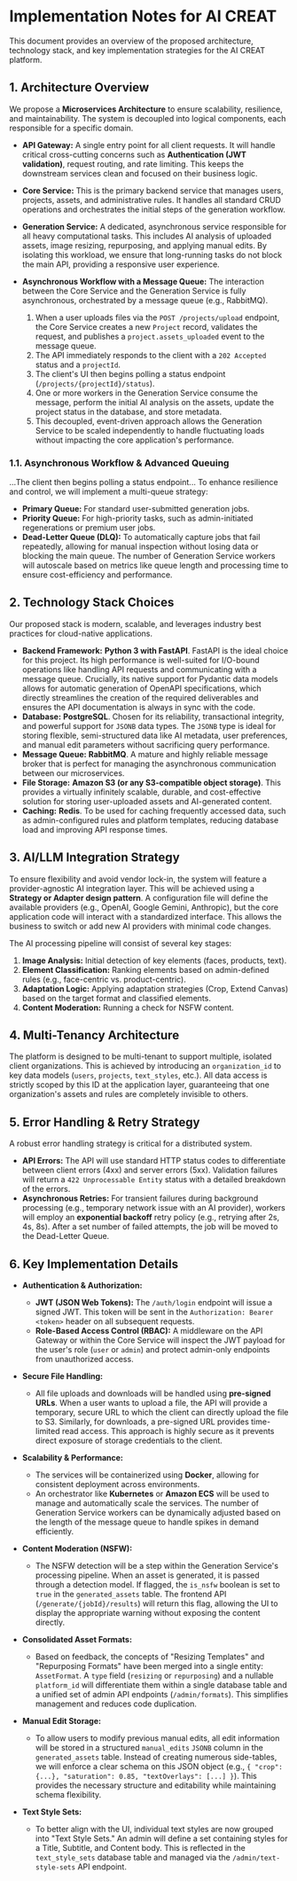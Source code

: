 # Implementation Notes for AI CREAT

This document provides an overview of the proposed architecture, technology stack, and key implementation strategies for the AI CREAT platform.

## 1. Architecture Overview

We propose a **Microservices Architecture** to ensure scalability, resilience, and maintainability. The system is decoupled into logical components, each responsible for a specific domain.

*   **API Gateway:** A single entry point for all client requests. It will handle critical cross-cutting concerns such as **Authentication (JWT validation)**, request routing, and rate limiting. This keeps the downstream services clean and focused on their business logic.

*   **Core Service:** This is the primary backend service that manages users, projects, assets, and administrative rules. It handles all standard CRUD operations and orchestrates the initial steps of the generation workflow.

*   **Generation Service:** A dedicated, asynchronous service responsible for all heavy computational tasks. This includes AI analysis of uploaded assets, image resizing, repurposing, and applying manual edits. By isolating this workload, we ensure that long-running tasks do not block the main API, providing a responsive user experience.

*   **Asynchronous Workflow with a Message Queue:** The interaction between the Core Service and the Generation Service is fully asynchronous, orchestrated by a message queue (e.g., RabbitMQ).
    1.  When a user uploads files via the `POST /projects/upload` endpoint, the Core Service creates a new `Project` record, validates the request, and publishes a `project.assets_uploaded` event to the message queue.
    2.  The API immediately responds to the client with a `202 Accepted` status and a `projectId`.
    3.  The client's UI then begins polling a status endpoint (`/projects/{projectId}/status`).
    4.  One or more workers in the Generation Service consume the message, perform the initial AI analysis on the assets, update the project status in the database, and store metadata.
    5.  This decoupled, event-driven approach allows the Generation Service to be scaled independently to handle fluctuating loads without impacting the core application's performance.

### 1.1. Asynchronous Workflow & Advanced Queuing
...The client then begins polling a status endpoint...
To enhance resilience and control, we will implement a multi-queue strategy:
- **Primary Queue:** For standard user-submitted generation jobs.
- **Priority Queue:** For high-priority tasks, such as admin-initiated regenerations or premium user jobs.
- **Dead-Letter Queue (DLQ):** To automatically capture jobs that fail repeatedly, allowing for manual inspection without losing data or blocking the main queue.
The number of Generation Service workers will autoscale based on metrics like queue length and processing time to ensure cost-efficiency and performance.


## 2. Technology Stack Choices

Our proposed stack is modern, scalable, and leverages industry best practices for cloud-native applications.

*   **Backend Framework:** **Python 3 with FastAPI**. FastAPI is the ideal choice for this project. Its high performance is well-suited for I/O-bound operations like handling API requests and communicating with a message queue. Crucially, its native support for Pydantic data models allows for automatic generation of OpenAPI specifications, which directly streamlines the creation of the required deliverables and ensures the API documentation is always in sync with the code.
*   **Database:** **PostgreSQL**. Chosen for its reliability, transactional integrity, and powerful support for `JSONB` data types. The `JSONB` type is ideal for storing flexible, semi-structured data like AI metadata, user preferences, and manual edit parameters without sacrificing query performance.
*   **Message Queue:** **RabbitMQ**. A mature and highly reliable message broker that is perfect for managing the asynchronous communication between our microservices.
*   **File Storage:** **Amazon S3 (or any S3-compatible object storage)**. This provides a virtually infinitely scalable, durable, and cost-effective solution for storing user-uploaded assets and AI-generated content.
*   **Caching:** **Redis**. To be used for caching frequently accessed data, such as admin-configured rules and platform templates, reducing database load and improving API response times.

## 3. AI/LLM Integration Strategy
To ensure flexibility and avoid vendor lock-in, the system will feature a provider-agnostic AI integration layer. This will be achieved using a **Strategy or Adapter design pattern**. A configuration file will define the available providers (e.g., OpenAI, Google Gemini, Anthropic), but the core application code will interact with a standardized interface. This allows the business to switch or add new AI providers with minimal code changes.

The AI processing pipeline will consist of several key stages:
1.  **Image Analysis:** Initial detection of key elements (faces, products, text).
2.  **Element Classification:** Ranking elements based on admin-defined rules (e.g., face-centric vs. product-centric).
3.  **Adaptation Logic:** Applying adaptation strategies (Crop, Extend Canvas) based on the target format and classified elements.
4.  **Content Moderation:** Running a check for NSFW content.

## 4. Multi-Tenancy Architecture
The platform is designed to be multi-tenant to support multiple, isolated client organizations. This is achieved by introducing an `organization_id` to key data models (`users`, `projects`, `text_styles`, etc.). All data access is strictly scoped by this ID at the application layer, guaranteeing that one organization's assets and rules are completely invisible to others.

## 5. Error Handling & Retry Strategy
A robust error handling strategy is critical for a distributed system.
-   **API Errors:** The API will use standard HTTP status codes to differentiate between client errors (4xx) and server errors (5xx). Validation failures will return a `422 Unprocessable Entity` status with a detailed breakdown of the errors.
-   **Asynchronous Retries:** For transient failures during background processing (e.g., temporary network issue with an AI provider), workers will employ an **exponential backoff** retry policy (e.g., retrying after 2s, 4s, 8s). After a set number of failed attempts, the job will be moved to the Dead-Letter Queue.


## 6. Key Implementation Details

*   **Authentication & Authorization:**
    *   **JWT (JSON Web Tokens):** The `/auth/login` endpoint will issue a signed JWT. This token will be sent in the `Authorization: Bearer <token>` header on all subsequent requests.
    *   **Role-Based Access Control (RBAC):** A middleware on the API Gateway or within the Core Service will inspect the JWT payload for the user's role (`user` or `admin`) and protect admin-only endpoints from unauthorized access.

*   **Secure File Handling:**
    *   All file uploads and downloads will be handled using **pre-signed URLs**. When a user wants to upload a file, the API will provide a temporary, secure URL to which the client can directly upload the file to S3. Similarly, for downloads, a pre-signed URL provides time-limited read access. This approach is highly secure as it prevents direct exposure of storage credentials to the client.

*   **Scalability & Performance:**
    *   The services will be containerized using **Docker**, allowing for consistent deployment across environments.
    *   An orchestrator like **Kubernetes** or **Amazon ECS** will be used to manage and automatically scale the services. The number of Generation Service workers can be dynamically adjusted based on the length of the message queue to handle spikes in demand efficiently.

*   **Content Moderation (NSFW):**
    *   The NSFW detection will be a step within the Generation Service's processing pipeline. When an asset is generated, it is passed through a detection model. If flagged, the `is_nsfw` boolean is set to `true` in the `generated_assets` table. The frontend API (`/generate/{jobId}/results`) will return this flag, allowing the UI to display the appropriate warning without exposing the content directly.

*   **Consolidated Asset Formats:**
    *   Based on feedback, the concepts of "Resizing Templates" and "Repurposing Formats" have been merged into a single entity: `AssetFormat`. A `type` field (`resizing` or `repurposing`) and a nullable `platform_id` will differentiate them within a single database table and a unified set of admin API endpoints (`/admin/formats`). This simplifies management and reduces code duplication.

*   **Manual Edit Storage:**
    *   To allow users to modify previous manual edits, all edit information will be stored in a structured `manual_edits` `JSONB` column in the `generated_assets` table. Instead of creating numerous side-tables, we will enforce a clear schema on this JSON object (e.g., `{ "crop": {...}, "saturation": 0.85, "textOverlays": [...] }`). This provides the necessary structure and editability while maintaining schema flexibility.

*   **Text Style Sets:**
    *   To better align with the UI, individual text styles are now grouped into "Text Style Sets." An admin will define a set containing styles for a Title, Subtitle, and Content body. This is reflected in the `text_style_sets` database table and managed via the `/admin/text-style-sets` API endpoint.